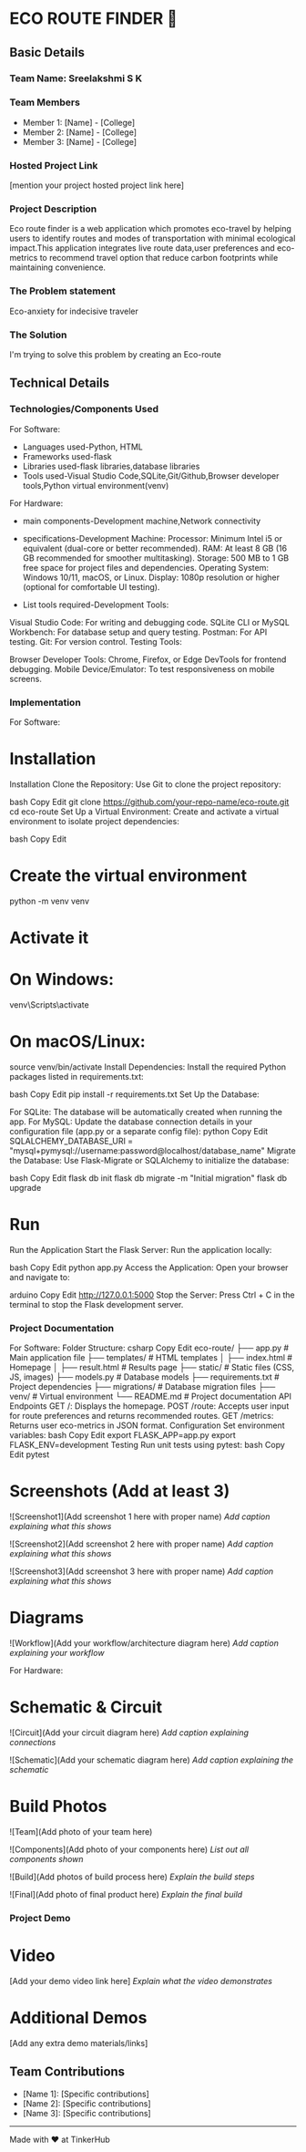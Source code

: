 # ECO ROUTE FINDER 🎯


## Basic Details
### Team Name: Sreelakshmi S K


### Team Members
- Member 1: [Name] - [College]
- Member 2: [Name] - [College]
- Member 3: [Name] - [College]

### Hosted Project Link
[mention your project hosted project link here]

### Project Description
Eco route finder is a web application which promotes eco-travel by helping users to identify routes and modes of transportation with minimal ecological impact.This application integrates live route data,user preferences and eco-metrics to recommend travel option that reduce carbon footprints while maintaining convenience.

### The Problem statement
Eco-anxiety for indecisive traveler

### The Solution
I'm trying to solve this problem by creating an Eco-route

## Technical Details
### Technologies/Components Used
For Software:
- Languages used-Python, HTML
- Frameworks used-flask
- Libraries used-flask libraries,database libraries
- Tools used-Visual Studio Code,SQLite,Git/Github,Browser developer tools,Python virtual environment(venv)

For Hardware:
-  main components-Development machine,Network connectivity
-  specifications-Development Machine:
Processor: Minimum Intel i5 or equivalent (dual-core or better recommended).
RAM: At least 8 GB (16 GB recommended for smoother multitasking).
Storage: 500 MB to 1 GB free space for project files and dependencies.
Operating System: Windows 10/11, macOS, or Linux.
Display: 1080p resolution or higher (optional for comfortable UI testing).

- List tools required-Development Tools:

Visual Studio Code: For writing and debugging code.
SQLite CLI or MySQL Workbench: For database setup and query testing.
Postman: For API testing.
Git: For version control.
Testing Tools:

Browser Developer Tools: Chrome, Firefox, or Edge DevTools for frontend debugging.
Mobile Device/Emulator: To test responsiveness on mobile screens.


### Implementation
For Software:
# Installation
Installation
Clone the Repository: Use Git to clone the project repository:

bash
Copy
Edit
git clone https://github.com/your-repo-name/eco-route.git
cd eco-route
Set Up a Virtual Environment: Create and activate a virtual environment to isolate project dependencies:

bash
Copy
Edit
# Create the virtual environment
python -m venv venv

# Activate it
# On Windows:
venv\Scripts\activate
# On macOS/Linux:
source venv/bin/activate
Install Dependencies: Install the required Python packages listed in requirements.txt:

bash
Copy
Edit
pip install -r requirements.txt
Set Up the Database:

For SQLite: The database will be automatically created when running the app.
For MySQL: Update the database connection details in your configuration file (app.py or a separate config file):
python
Copy
Edit
SQLALCHEMY_DATABASE_URI = "mysql+pymysql://username:password@localhost/database_name"
Migrate the Database: Use Flask-Migrate or SQLAlchemy to initialize the database:

bash
Copy
Edit
flask db init
flask db migrate -m "Initial migration"
flask db upgrade


# Run
Run the Application
Start the Flask Server: Run the application locally:

bash
Copy
Edit
python app.py
Access the Application: Open your browser and navigate to:

arduino
Copy
Edit
http://127.0.0.1:5000
Stop the Server: Press Ctrl + C in the terminal to stop the Flask development server.



### Project Documentation
For Software:
Folder Structure:
csharp
Copy
Edit
eco-route/
├── app.py               # Main application file
├── templates/           # HTML templates
│   ├── index.html       # Homepage
│   ├── result.html      # Results page
├── static/              # Static files (CSS, JS, images)
├── models.py            # Database models
├── requirements.txt     # Project dependencies
├── migrations/          # Database migration files
├── venv/                # Virtual environment
└── README.md            # Project documentation
API Endpoints
GET /: Displays the homepage.
POST /route: Accepts user input for route preferences and returns recommended routes.
GET /metrics: Returns user eco-metrics in JSON format.
Configuration
Set environment variables:
bash
Copy
Edit
export FLASK_APP=app.py
export FLASK_ENV=development
Testing
Run unit tests using pytest:
bash
Copy
Edit
pytest

# Screenshots (Add at least 3)
![Screenshot1](Add screenshot 1 here with proper name)
*Add caption explaining what this shows*

![Screenshot2](Add screenshot 2 here with proper name)
*Add caption explaining what this shows*

![Screenshot3](Add screenshot 3 here with proper name)
*Add caption explaining what this shows*

# Diagrams
![Workflow](Add your workflow/architecture diagram here)
*Add caption explaining your workflow*

For Hardware:

# Schematic & Circuit
![Circuit](Add your circuit diagram here)
*Add caption explaining connections*

![Schematic](Add your schematic diagram here)
*Add caption explaining the schematic*

# Build Photos
![Team](Add photo of your team here)


![Components](Add photo of your components here)
*List out all components shown*

![Build](Add photos of build process here)
*Explain the build steps*

![Final](Add photo of final product here)
*Explain the final build*

### Project Demo
# Video
[Add your demo video link here]
*Explain what the video demonstrates*

# Additional Demos
[Add any extra demo materials/links]

## Team Contributions
- [Name 1]: [Specific contributions]
- [Name 2]: [Specific contributions]
- [Name 3]: [Specific contributions]

---
Made with ❤️ at TinkerHub
